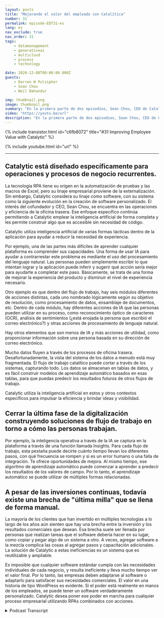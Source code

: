 ```yaml
---
layout: posts
title: "Mejorando el valor del empleado con Catalítica"
number: 31
permalink: episode-EDT31-es
lang: es
nav_exclude: true
nav_order: 31
tags:
    - datamanagement
    - generativeai
    - multicloud
    - process
    - technology

date: 2020-12-08T00:00:00.000Z
guests:
    - Darren W Pulsipher
    - Sean Chou
    - Neil Bahandur

img: thumbnail.png
image: thumbnail.png
summary: "En la primera parte de dos episodios, Sean Chou, CEO de Catalytic, y Neil Bahandur, Jefe de Asociaciones de Catalytic, se unen a Darren para hablar sobre la tecnología de Catalytic y cómo los RPAs pueden ayudar a los empleados a volverse más valiosos a través de la automatización de procesos repetitivos de la oficina."
video: "https://youtu.be/url"
description: "En la primera parte de dos episodios, Sean Chou, CEO de Catalytic, y Neil Bahandur, Jefe de Asociaciones de Catalytic, se unen a Darren para hablar sobre la tecnología de Catalytic y cómo los RPAs pueden ayudar a los empleados a volverse más valiosos a través de la automatización de procesos repetitivos de la oficina."
---
```


<div>
{% include transistor.html id="c6fb8072" title="#31 Improving Employee Value with Catalytic" %}

{% include youtube.html id="url" %}
</div>

---

## Catalytic está diseñado específicamente para operaciones y procesos de negocio recurrentes.

La tecnología RPA tiene su origen en la automatización de pruebas y las macros de Excel, pero su linaje empresarial proviene de la externalización. Sin embargo, Catalytic considera su linaje como software, con su sistema como la siguiente evolución en la creación de software personalizado. El interés del cofundador y CEO, Sean Chou, se encuentra en las operaciones y eficiencia de la oficina trasera. Ese enfoque específico continúa permitiendo a Catalytic emplear la inteligencia artificial de forma completa y les permite construir algo que es accesible sin necesidad de código.

Catalytic utiliza inteligencia artificial de varias formas tácticas dentro de la aplicación para ayudar a reducir la necesidad de experiencia.

Por ejemplo, una de las partes más difíciles de aprender cualquier plataforma es comprender sus capacidades. Una forma de usar IA para ayudar a contrarrestar este problema es mediante el uso del procesamiento del lenguaje natural. Las personas pueden simplemente escribir lo que intentan lograr y la aplicación puede inferir y sugerir qué acción sería mejor para ayudarte a completar este paso. Básicamente, se trata de una forma de mejorar la experiencia del producto y disminuir el nivel de experiencia necesario.

Otro ejemplo es que dentro del flujo de trabajo, hay seis módulos diferentes de acciones distintas, cada uno nombrado lógicamente según su objetivo de resolución, como procesamiento de datos, ensamblaje de documentos, etc. Dentro de cada módulo, hay diferentes acciones de IA que las personas pueden utilizar en su proceso, como reconocimiento óptico de caracteres (OCR), análisis de sentimientos (¿está enojada la persona que escribió el correo electrónico?) y otras acciones de procesamiento de lenguaje natural.

Hay otros elementos que son menos de IA y más acciones de utilidad, como proporcionar información sobre una persona basada en su dirección de correo electrónico.

Mucho datos fluyen a través de los procesos de oficina trasera. Desafortunadamente, la vista del sistema de los datos a menudo está muy fragmentada. El flujo de trabajo catalítico puede cortar a través de los sistemas, capturando todo. Los datos se almacenan en tablas de datos, y es fácil construir modelos de aprendizaje automático basados en esas tablas, para que puedas predecir los resultados futuros de otros flujos de trabajo.

Catalytic utiliza la inteligencia artificial en estos y otros contextos específicos para impulsar la eficiencia y brindar ideas y visibilidad.

## Cerrar la última fase de la digitalización construyendo soluciones de flujo de trabajo en torno a cómo las personas trabajan.

Por ejemplo, la inteligencia operativa a través de la IA se captura en la plataforma a través de una función llamada Insights. Para cada flujo de trabajo, esta pestaña puede decirte cuánto tiempo llevan los diferentes pasos, con qué frecuencia se rompen y si es un error humano o una falla de integración. Te ofrece oportunidades de mejora. Al mismo tiempo, ese algoritmo de aprendizaje automático puede comenzar a aprender a predecir los resultados de los valores de campo. Por lo tanto, el aprendizaje automático se puede utilizar de múltiples formas relacionadas.

## A pesar de las inversiones continuas, todavía existe una brecha de "última milla" que se llena de forma manual.

La mayoría de los clientes que han invertido en múltiples tecnologías a lo largo de los años aún sienten que hay una brecha entre la inversión y los resultados comerciales que desean. Esa brecha suele ser llenada por personas que realizan tareas que el software debería hacer en su lugar, como copiar y pegar algo de un sistema a otro. A veces, agregar software a la mezcla complica las cosas al agregar pasos y capacitación adicionales. La solución de Catalytic a estas ineficiencias es un sistema que es reutilizable y ampliable.

Es imposible que cualquier software estándar cumpla con las necesidades individuales de cada negocio, y resulta ineficiente y lleva mucho tiempo ver el valor final. Por lo tanto, las empresas deben adaptarse al software o adaptarlo para satisfacer sus necesidades comerciales. El valor en una historia de tipo WordPress es evidente. Si el poder está realmente en manos de los empleados, se puede tener un software verdaderamente personalizado. Catalytic desea poner ese poder en marcha para cualquier proceso empresarial utilizando RPAs combinados con acciones.



<details>
<summary> Podcast Transcript </summary>

<p></p>

</details>
